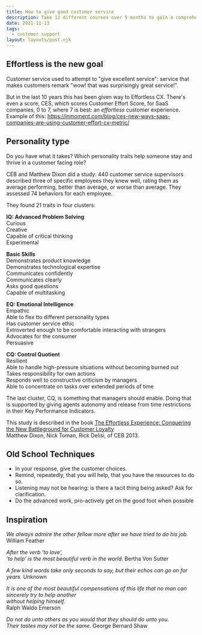 ```yaml
---
title: How to give good customer service
description: Take 12 different courses over 5 months to gain a comprehensive understanding of Drupal
date: 2021-11-13
tags:
  - customer support
layout: layouts/post.njk
---
```




## Effortless is the new goal

Customer service used to attempt to "give excellent service": service that makes customers remark "wow! that was surprisingly great service!". 

But in the last 10 years this has been given way to Effortless CX.  There's even a score, CES, which scores Customer Effort Score, for SaaS companies, 0 to 7, where 7 is best: an *effortless* customer experience.  Example of this: https://inmoment.com/blog/ces-new-ways-saas-companies-are-using-customer-effort-cx-metric/ 

## Personality type

Do you have what it takes? Which personality traits help someone stay and thrive in a customer facing role? 

CEB and Matthew Dixon did a study: 440 customer service supervisors described three of specific employees they knew well, rating them as average performing, better than average, or worse than average.  They assessed 74 behaviors for each employee.  

They found 21 traits in four clusters:  

__IQ: Advanced Problem Solving__  
Curious  
Creative  
Capable of critical thinking  
Experimental  
  
__Basic Skills__  
Demonstrates product knowledge  
Demonstrates technological expertise  
Communicates confidently  
Communicates clearly  
Asks good questions  
Capable of multitasking  
  
__EQ: Emotional Intelligence__  
Empathic  
Able to flex tto different personality types  
Has customer service ethic  
Extroverted enough to be comfortable interacting with strangers  
Advocates for the consumer  
Persuasive  
  
__CQ: Control Quotient__  
Resilient  
Able to handle high-pressure situations without becoming burned out  
Takes responsibility for own actions  
Responds well to constructive criticism by managers  
Able to concentrate on tasks over extended periods of time  
  
The last cluster, CQ, is something that managers should enable. Doing that is supported by giving agents autonomy and release from time restrictions in their Key Performance Indicators.

This study is described in the book [The Effortless Experience: Conquering the New Battleground for Customer Loyalty](https://www.goodreads.com/work/quotes/25119618-the-effortless-experience-conquering-the-new-battleground-for-customer)  
Matthew Dixon, Nick Toman, Rick Delisi, of CEB  2013.  

## Old School Techniques

* In your response, give the customer choices.  
* Remind, repeatedly, that you will help, that you have the resources to do so. 
* Listening may not be hearing: is there a tacit thing being asked? Ask for clarification.  
* Do the advanced work, pro-actively get on the good foot when possible

## Inspiration

*We always admire the other fellow more
after we have tried to do his job.*  
  William Feather

*After the verb ‘to love’,          
‘to help’ is the most beautiful verb in the world.*
Bertha Von Sutter  

*A few kind words take only seconds to say,
but their echos can go on for years.*
Unknown

*It is one of the most beautiful compensations of this life
that no man can sincerely try to help another       
without helping himself.*                     
Ralph Waldo Emerson

*Do not do unto others as you would that they should do unto you.  
Their tastes may not be the same.* 
George Bernard Shaw

